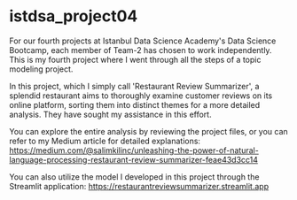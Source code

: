 # istdsa_project04
For our fourth projects at Istanbul Data Science Academy's Data Science Bootcamp, each member of Team-2 has chosen to work independently. This is my fourth project where I went through all the steps of a topic modeling project.

In this project, which I simply call 'Restaurant Review Summarizer', a splendid restaurant aims to thoroughly examine customer reviews on its online platform, sorting them into distinct themes for a more detailed analysis. They have sought my assistance in this effort.

You can explore the entire analysis by reviewing the project files, or you can refer to my Medium article for detailed explanations: https://medium.com/@salimkilinc/unleashing-the-power-of-natural-language-processing-restaurant-review-summarizer-feae43d3cc14

You can also utilize the model I developed in this project through the Streamlit application: https://restaurantreviewsummarizer.streamlit.app
